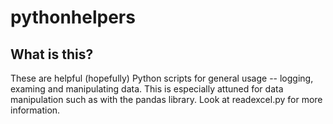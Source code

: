 # pythonhelpers
## What is this? 
These are helpful (hopefully) Python scripts for general usage -- logging, examing and manipulating data. This is especially attuned for data manipulation such as with the pandas library. Look at readexcel.py for more information.
